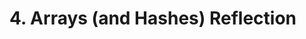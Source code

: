# 4. Arrays (and Hashes) Reflection

<!-- Write your reflection here. Use the Reflection Guidelines for help framing your reflection.

https://github.com/enspiral-dev-academy/phase-0-handbook/blob/master/coding-references/reflection-guidelines.md
 -->